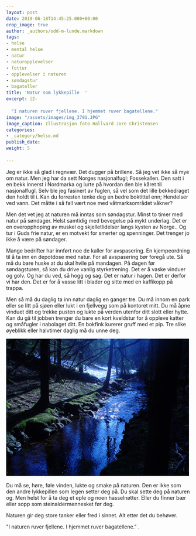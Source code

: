 ```yaml
---
layout: post
date: 2019-06-18T14:45:25.000+00:00
crop_image: true
author: _authors/odd-m-lunde.markdown
tags:
- helse
- mental helse
- natur
- naturopplevelser
- fottur
- opplevelser i naturen
- søndagstur
- bagateller
title: 'Natur som lykkepille  '
excerpt: |2-

  "I naturen ruver fjellene. I hjemmet ruver bagatellene."
image: "/assets/images/img_3791.JPG"
image_caption: Illustrasjon foto Hallvard Jore Christensen
categories:
- _category/helse.md
publish_date: 
weight: 5

---
```

Jeg er ikke så glad i regnvær. Det dugger på brillene. Så jeg vet ikke så mye om natur. Men jeg har da sett Norges nasjonalfugl; Fossekallen. Den satt i en bekk innerst i Nordmarka og lurte på hvordan den ble kåret til nasjonalfugl. Selv ble jeg fasinert av fuglen, så vel som det lille bekkedraget den holdt til i. Kan du forresten tenke deg en bedre boktittel enn; Hendelser ved vann. Det måtte i så fall vært noe med våtmarksområdet våkner?

Men det vet jeg at naturen må inntas som søndagstur. Minst to timer med natur på søndager. Helst samtidig med bevegelse på mykt underlag. Det er en overopphoping av muskel og skjelletlidelser langs kysten av Norge.. Og tur i Guds frie natur, er en motvekt for smerter og spenninger. Det trenger jo ikke å være på søndager.

Mange bedrifter har innført noe de kaller for avspasering. En kjempeordning til å ta inn en depotdose med natur. For all avspasering bør foregå ute. Så må du bare huske at du skal hvile på mandagen. På dagen før søndagsturen, så kan du drive vanlig styrketrening. Det er å vaske vinduer og golv. Og har du ved, så hogg og sag. Det er natur i hagen. Det er derfor vi har den. Det er for å vasse litt i blader og sitte med en kaffikopp på trappa.

Men så må du daglig ta inn natur daglig en ganger tre. Du må innom en park eller se litt på sjøen eller lukt i en fjellvegg som på kontoret mitt. Du må åpne vinduet ditt og trekke pusten og lukte på verden utenfor ditt slott eller hytte. Kan du gå til jobben trenger du bare en kort kveldstur for å oppleve katter og småfugler i nabolaget ditt. En bokfink kurerer gruff med et pip. Tre slike øyeblikk eller halvtimer daglig må du unne deg.

![](/assets/images/songebekken-1.jpg)

Du må se, høre, føle vinden, lukte og smake på naturen. Den er ikke som den andre lykkepillen som legen setter deg på. Du skal sette deg på naturen og. Men helst for å ta deg et eple og noen hasselnøtter. Eller du finner bær eller sopp som steinaldermennesket før deg.

Naturen gir deg store tanker eller fred i sinnet. Alt etter det du behøver.

"I naturen ruver fjellene. I hjemmet ruver bagatellene." .